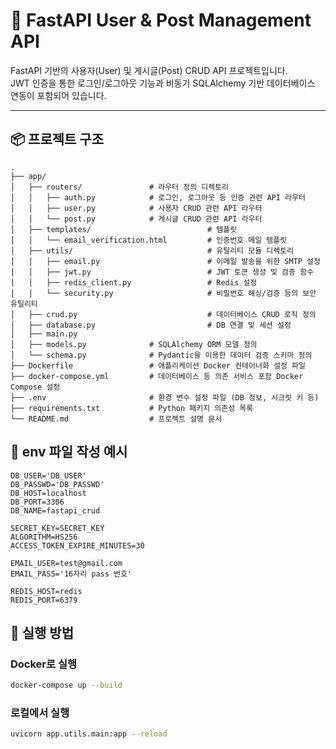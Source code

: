 # 🚀 FastAPI User & Post Management API

FastAPI 기반의 사용자(User) 및 게시글(Post) CRUD API 프로젝트입니다.  
JWT 인증을 통한 로그인/로그아웃 기능과 비동기 SQLAlchemy 기반 데이터베이스 연동이 포함되어 있습니다.

---

## 📦 프로젝트 구조

```text
.
├── app/
│   ├── routers/               # 라우터 정의 디렉토리
│   │   ├── auth.py            # 로그인, 로그아웃 등 인증 관련 API 라우터
│   │   ├── user.py            # 사용자 CRUD 관련 API 라우터
│   │   └── post.py            # 게시글 CRUD 관련 API 라우터
│   ├── templates/                          # 템플릿
│   │   └── email_verification.html         # 인증번호 메일 템플릿
│   ├── utils/                              # 유틸리티 모듈 디렉토리
│   │   ├── email.py                        # 이메일 발송을 위한 SMTP 설정
│   │   ├── jwt.py                          # JWT 토큰 생성 및 검증 함수
│   │   ├── redis_client.py                 # Redis 설정
│   │   └── security.py                     # 비밀번호 해싱/검증 등의 보안 유틸리티
│   ├── crud.py                             # 데이터베이스 CRUD 로직 정의
│   ├── database.py                         # DB 연결 및 세션 설정
│   ├── main.py                
│   ├── models.py              # SQLAlchemy ORM 모델 정의
│   └── schema.py              # Pydantic을 이용한 데이터 검증 스키마 정의
├── Dockerfile                 # 애플리케이션 Docker 컨테이너화 설정 파일
├── docker-compose.yml         # 데이터베이스 등 의존 서비스 포함 Docker Compose 설정
├── .env                       # 환경 변수 설정 파일 (DB 정보, 시크릿 키 등)
├── requirements.txt           # Python 패키지 의존성 목록
└── README.md                  # 프로젝트 설명 문서
```

## 🔐 env 파일 작성 예시

```text
DB_USER='DB_USER'
DB_PASSWD='DB_PASSWD'
DB_HOST=localhost
DB_PORT=3306
DB_NAME=fastapi_crud

SECRET_KEY=SECRET_KEY
ALGORITHM=HS256
ACCESS_TOKEN_EXPIRE_MINUTES=30

EMAIL_USER=test@gmail.com
EMAIL_PASS='16자리 pass 번호'

REDIS_HOST=redis
REDIS_PORT=6379
```
## 📌 실행 방법
### Docker로 실행
```bash
docker-compose up --build
```
### 로컬에서 실행
```bash
uvicorn app.utils.main:app --reload
```  